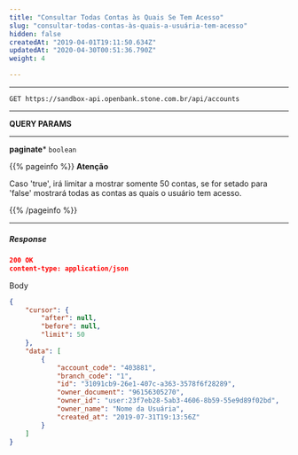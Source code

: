 ```yaml
---
title: "Consultar Todas Contas às Quais Se Tem Acesso"
slug: "consultar-todas-contas-às-quais-a-usuária-tem-acesso"
hidden: false
createdAt: "2019-04-01T19:11:50.634Z"
updatedAt: "2020-04-30T00:51:36.790Z"
weight: 4

---
```


---

```http 
GET https://sandbox-api.openbank.stone.com.br/api/accounts
```
---

**QUERY PARAMS**

---

**paginate***  `boolean`

{{% pageinfo %}}
**Atenção**

Caso 'true', irá limitar a mostrar somente 50 contas, se for setado para 'false' mostrará todas as contas as quais o usuário tem acesso.
 
{{% /pageinfo %}}



---

##### **Response**

```JSON
200 OK
content-type: application/json
```
Body
```JSON
{
    "cursor": {
        "after": null,
        "before": null,
        "limit": 50
    },
    "data": [
        {
            "account_code": "403881",
            "branch_code": "1",
            "id": "31091cb9-26e1-407c-a363-3578f6f28289",
            "owner_document": "96156305270",
            "owner_id": "user:23f7eb28-5ab3-4606-8b59-55e9d89f02bd",
            "owner_name": "Nome da Usuária",
          	"created_at": "2019-07-31T19:13:56Z"
        }
    ]
}
```
